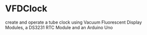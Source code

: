 # VFDClock
create and operate a tube clock using Vacuum Fluorescent Display Modules, a DS3231 RTC Module and an Arduino Uno
